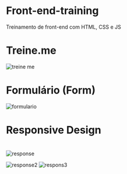 # Front-end-training
Treinamento de front-end com HTML, CSS e JS



# Treine.me

![treine me](https://user-images.githubusercontent.com/63527881/199633371-428a7ff4-25ee-4113-aa68-6be88b7bdc1f.PNG)

#

# Formulário  (Form)

![formulario](https://user-images.githubusercontent.com/63527881/199634203-eda4aad8-276c-4092-b3e6-9785d65e2c2c.png)

# Responsive Design

#
![response](https://user-images.githubusercontent.com/63527881/211229143-e4daca6a-9338-4464-8692-e36ff872f840.PNG)



![response2](https://user-images.githubusercontent.com/63527881/211229489-eb120b15-8cc1-4ff5-ac61-ec8dff4da8c7.PNG) ![respons3](https://user-images.githubusercontent.com/63527881/211229500-d9da13ae-95ef-4768-920d-ff216ba01a32.PNG)


